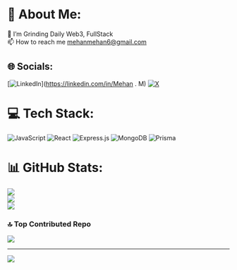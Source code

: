 # 💫 About Me:
🔭 I’m Grinding Daily Web3, FullStack<br>📫 How to reach me mehanmehan6@gmail.com


## 🌐 Socials:
[![LinkedIn](https://img.shields.io/badge/LinkedIn-%230077B5.svg?logo=linkedin&logoColor=white)](https://linkedin.com/in/Mehan . M) [![X](https://img.shields.io/badge/X-black.svg?logo=X&logoColor=white)](https://x.com/@mehan_05) 

# 💻 Tech Stack:
![JavaScript](https://img.shields.io/badge/javascript-%23323330.svg?style=plastic&logo=javascript&logoColor=%23F7DF1E) ![React](https://img.shields.io/badge/react-%2320232a.svg?style=plastic&logo=react&logoColor=%2361DAFB) ![Express.js](https://img.shields.io/badge/express.js-%23404d59.svg?style=plastic&logo=express&logoColor=%2361DAFB) ![MongoDB](https://img.shields.io/badge/MongoDB-%234ea94b.svg?style=plastic&logo=mongodb&logoColor=white) ![Prisma](https://img.shields.io/badge/Prisma-3982CE?style=plastic&logo=Prisma&logoColor=white)
# 📊 GitHub Stats:
![](https://github-readme-stats.vercel.app/api?username=mehan05&theme=dark&hide_border=false&include_all_commits=false&count_private=false)<br/>
![](https://github-readme-streak-stats.herokuapp.com/?user=mehan05&theme=dark&hide_border=false)<br/>
![](https://github-readme-stats.vercel.app/api/top-langs/?username=mehan05&theme=dark&hide_border=false&include_all_commits=false&count_private=false&layout=compact)

### 🔝 Top Contributed Repo
![](https://github-contributor-stats.vercel.app/api?username=mehan05&limit=5&theme=dark&combine_all_yearly_contributions=true)

---
[![](https://visitcount.itsvg.in/api?id=mehan05&icon=5&color=4)](https://visitcount.itsvg.in)

<!-- Proudly created with GPRM ( https://gprm.itsvg.in ) -->
